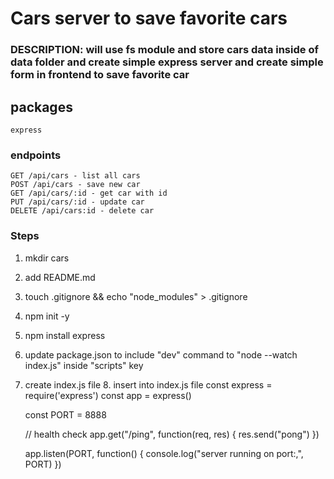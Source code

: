 # Cars server to save favorite cars

### DESCRIPTION: will use fs module and store cars data inside of data folder and create simple express server and create simple form in frontend to save favorite car

## packages

    express

### endpoints

    GET /api/cars - list all cars
    POST /api/cars - save new car
    GET /api/cars/:id - get car with id
    PUT /api/cars/:id - update car
    DELETE /api/cars:id - delete car

### Steps

1. mkdir cars
2. add README.md
3. touch .gitignore && echo "node_modules" > .gitignore
4. npm init -y
5. npm install express
6. update package.json to include "dev" command to "node --watch index.js" inside "scripts" key
7. create index.js file 8. insert into index.js file
   const express = require('express')
   const app = express()

   const PORT = 8888

   // health check
   app.get("/ping", function(req, res) {
   res.send("pong")
   })

   app.listen(PORT, function() {
   console.log("server running on port:,", PORT)
   })
